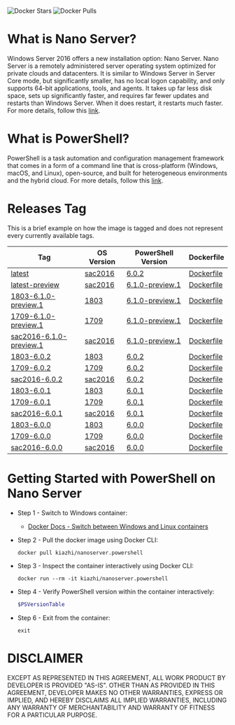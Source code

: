 <!-- Docker Hub Stars and Pulls Counter -->
![Docker Stars](https://img.shields.io/docker/stars/kiazhi/nanoserver.powershell.svg) ![Docker Pulls](https://img.shields.io/docker/pulls/kiazhi/nanoserver.powershell.svg)
<!-- Docker Hub Stars and Pulls Counter -->

# What is Nano Server?

Windows Server 2016 offers a new installation option: Nano Server. Nano Server is a remotely administered server operating system optimized for private clouds and datacenters. It is similar to Windows Server in Server Core mode, but significantly smaller, has no local logon capability, and only supports 64-bit applications, tools, and agents. It takes up far less disk space, sets up significantly faster, and requires far fewer updates and restarts than Windows Server. When it does restart, it restarts much faster. For more details, follow this [link](https://docs.microsoft.com/en-us/windows-server/get-started/getting-started-with-nano-server).

# What is PowerShell?

PowerShell is a task automation and configuration management framework that comes in a form of a command line that is cross-platform (Windows, macOS, and Linux), open-source, and built for heterogeneous environments and the hybrid cloud. For more details, follow this [link](https://github.com/PowerShell/Powershell).

# Releases Tag

This is a brief example on how the image is tagged and does not represent every currently available tags.

| Tag | OS Version | PowerShell Version | Dockerfile |
| -- | -- | -- | -- |
| [latest](https://hub.docker.com/r/kiazhi/nanoserver.powershell/tags/) | [sac2016](https://hub.docker.com/r/microsoft/nanoserver/) | [6.0.2](https://github.com/PowerShell/PowerShell/releases/tag/v6.0.2) | [Dockerfile](https://github.com/kiazhi/Windows-Containers/tree/master/dockerfiles/nanoserver/powershell/sac2016-6.0.2/Dockerfile) |
| [latest-preview](https://hub.docker.com/r/kiazhi/nanoserver.powershell/tags/) | [sac2016](https://hub.docker.com/r/microsoft/nanoserver/) | [6.1.0-preview.1](https://github.com/PowerShell/PowerShell/releases/tag/v6.1.0-preview.1) | [Dockerfile](https://github.com/kiazhi/Windows-Containers/tree/master/dockerfiles/nanoserver/powershell/sac2016-6.1.0-preview.1/Dockerfile) |
| [1803-6.1.0-preview.1](https://hub.docker.com/r/kiazhi/nanoserver.powershell/tags/) | [1803](https://hub.docker.com/r/microsoft/nanoserver/) | [6.1.0-preview.1](https://github.com/PowerShell/PowerShell/releases/tag/v6.1.0-preview.1) | [Dockerfile](https://github.com/kiazhi/Windows-Containers/tree/master/dockerfiles/nanoserver/powershell/1803-6.1.0-preview.1/Dockerfile) |
| [1709-6.1.0-preview.1](https://hub.docker.com/r/kiazhi/nanoserver.powershell/tags/) | [1709](https://hub.docker.com/r/microsoft/nanoserver/) | [6.1.0-preview.1](https://github.com/PowerShell/PowerShell/releases/tag/v6.1.0-preview.1) | [Dockerfile](https://github.com/kiazhi/Windows-Containers/tree/master/dockerfiles/nanoserver/powershell/1709-6.1.0-preview.1/Dockerfile) |
| [sac2016-6.1.0-preview.1](https://hub.docker.com/r/kiazhi/nanoserver.powershell/tags/) | [sac2016](https://hub.docker.com/r/microsoft/nanoserver/) | [6.1.0-preview.1](https://github.com/PowerShell/PowerShell/releases/tag/v6.1.0-preview.1) | [Dockerfile](https://github.com/kiazhi/Windows-Containers/tree/master/dockerfiles/nanoserver/powershell/sac2016-6.1.0-preview.1/Dockerfile) |
| [1803-6.0.2](https://hub.docker.com/r/kiazhi/nanoserver.powershell/tags/) | [1803](https://hub.docker.com/r/microsoft/nanoserver/) | [6.0.2](https://github.com/PowerShell/PowerShell/releases/tag/v6.0.2) | [Dockerfile](https://github.com/kiazhi/Windows-Containers/tree/master/dockerfiles/nanoserver/powershell/1803-6.0.2/Dockerfile) |
| [1709-6.0.2](https://hub.docker.com/r/kiazhi/nanoserver.powershell/tags/) | [1709](https://hub.docker.com/r/microsoft/nanoserver/) | [6.0.2](https://github.com/PowerShell/PowerShell/releases/tag/v6.0.2) | [Dockerfile](https://github.com/kiazhi/Windows-Containers/tree/master/dockerfiles/nanoserver/powershell/1709-6.0.2/Dockerfile) |
| [sac2016-6.0.2](https://hub.docker.com/r/kiazhi/nanoserver.powershell/tags/) | [sac2016](https://hub.docker.com/r/microsoft/nanoserver/) | [6.0.2](https://github.com/PowerShell/PowerShell/releases/tag/v6.0.2) | [Dockerfile](https://github.com/kiazhi/Windows-Containers/tree/master/dockerfiles/nanoserver/powershell/sac2016-6.0.2/Dockerfile) |
| [1803-6.0.1](https://hub.docker.com/r/kiazhi/nanoserver.powershell/tags/) | [1803](https://hub.docker.com/r/microsoft/nanoserver/) | [6.0.1](https://github.com/PowerShell/PowerShell/releases/tag/v6.0.1) | [Dockerfile](https://github.com/kiazhi/Windows-Containers/tree/master/dockerfiles/nanoserver/powershell/1803-6.0.1/Dockerfile) |
| [1709-6.0.1](https://hub.docker.com/r/kiazhi/nanoserver.powershell/tags/) | [1709](https://hub.docker.com/r/microsoft/nanoserver/) | [6.0.1](https://github.com/PowerShell/PowerShell/releases/tag/v6.0.1) | [Dockerfile](https://github.com/kiazhi/Windows-Containers/tree/master/dockerfiles/nanoserver/powershell/1709-6.0.1/Dockerfile) |
| [sac2016-6.0.1](https://hub.docker.com/r/kiazhi/nanoserver.powershell/tags/) | [sac2016](https://hub.docker.com/r/microsoft/nanoserver/) | [6.0.1](https://github.com/PowerShell/PowerShell/releases/tag/v6.0.1) | [Dockerfile](https://github.com/kiazhi/Windows-Containers/tree/master/dockerfiles/nanoserver/powershell/sac2016-6.0.1/Dockerfile) |
| [1803-6.0.0](https://hub.docker.com/r/kiazhi/nanoserver.powershell/tags/) | [1803](https://hub.docker.com/r/microsoft/nanoserver/) | [6.0.0](https://github.com/PowerShell/PowerShell/releases/tag/v6.0.0) | [Dockerfile](https://github.com/kiazhi/Windows-Containers/tree/master/dockerfiles/nanoserver/powershell/1803-6.0.0/Dockerfile) |
| [1709-6.0.0](https://hub.docker.com/r/kiazhi/nanoserver.powershell/tags/) | [1709](https://hub.docker.com/r/microsoft/nanoserver/) | [6.0.0](https://github.com/PowerShell/PowerShell/releases/tag/v6.0.0) | [Dockerfile](https://github.com/kiazhi/Windows-Containers/tree/master/dockerfiles/nanoserver/powershell/1709-6.0.0/Dockerfile) |
| [sac2016-6.0.0](https://hub.docker.com/r/kiazhi/nanoserver.powershell/tags/) | [sac2016](https://hub.docker.com/r/microsoft/nanoserver/) | [6.0.0](https://github.com/PowerShell/PowerShell/releases/tag/v6.0.0) | [Dockerfile](https://github.com/kiazhi/Windows-Containers/tree/master/dockerfiles/nanoserver/powershell/sac2016-6.0.0/Dockerfile) |


# Getting Started with PowerShell on Nano Server

- Step 1 - Switch to Windows container:
    - [Docker Docs - Switch between Windows and Linux containers](https://docs.docker.com/docker-for-windows/#switch-between-windows-and-linux-containers)


- Step 2 - Pull the docker image using Docker CLI:

    ```shell
    docker pull kiazhi/nanoserver.powershell
    ```


- Step 3 - Inspect the container interactively using Docker CLI:

    ```shell
    docker run --rm -it kiazhi/nanoserver.powershell
    ```


- Step 4 - Verify PowerShell version within the container interactively:

    ```powershell
    $PSVersionTable
    ```


- Step 6 - Exit from the container:

    ```shell
    exit
    ```


# DISCLAIMER

EXCEPT AS REPRESENTED IN THIS AGREEMENT, ALL WORK PRODUCT BY DEVELOPER IS PROVIDED "AS-IS". OTHER THAN AS PROVIDED IN THIS AGREEMENT, DEVELOPER MAKES NO OTHER WARRANTIES, EXPRESS OR IMPLIED, AND HEREBY DISCLAIMS ALL IMPLIED WARRANTIES, INCLUDING ANY WARRANTY OF MERCHANTABILITY AND WARRANTY OF FITNESS FOR A PARTICULAR PURPOSE.
